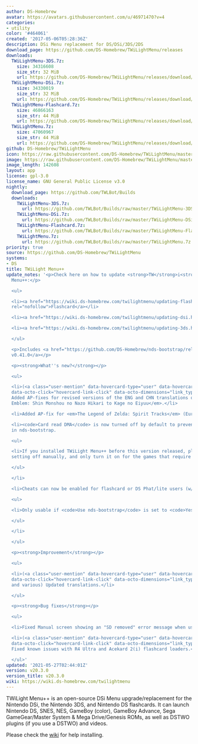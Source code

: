```yaml
---
author: DS-Homebrew
avatar: https://avatars.githubusercontent.com/u/46971470?v=4
categories:
- utility
color: '#464061'
created: '2017-05-06T05:28:36Z'
description: DSi Menu replacement for DS/DSi/3DS/2DS
download_page: https://github.com/DS-Homebrew/TWiLightMenu/releases
downloads:
  TWiLightMenu-3DS.7z:
    size: 34316608
    size_str: 32 MiB
    url: https://github.com/DS-Homebrew/TWiLightMenu/releases/download/v20.3.0/TWiLightMenu-3DS.7z
  TWiLightMenu-DSi.7z:
    size: 34330019
    size_str: 32 MiB
    url: https://github.com/DS-Homebrew/TWiLightMenu/releases/download/v20.3.0/TWiLightMenu-DSi.7z
  TWiLightMenu-Flashcard.7z:
    size: 46866163
    size_str: 44 MiB
    url: https://github.com/DS-Homebrew/TWiLightMenu/releases/download/v20.3.0/TWiLightMenu-Flashcard.7z
  TWiLightMenu.7z:
    size: 47060967
    size_str: 44 MiB
    url: https://github.com/DS-Homebrew/TWiLightMenu/releases/download/v20.3.0/TWiLightMenu.7z
github: DS-Homebrew/TWiLightMenu
icon: https://raw.githubusercontent.com/DS-Homebrew/TWiLightMenu/master/booter/Twilight%2B%2B-animated%20icon-fix.gif
image: https://raw.githubusercontent.com/DS-Homebrew/TWiLightMenu/master/logo.png
image_length: 142608
layout: app
license: gpl-3.0
license_name: GNU General Public License v3.0
nightly:
  download_page: https://github.com/TWLBot/Builds
  downloads:
    TWiLightMenu-3DS.7z:
      url: https://github.com/TWLBot/Builds/raw/master/TWiLightMenu-3DS.7z
    TWiLightMenu-DSi.7z:
      url: https://github.com/TWLBot/Builds/raw/master/TWiLightMenu-DSi.7z
    TWiLightMenu-Flashcard.7z:
      url: https://github.com/TWLBot/Builds/raw/master/TWiLightMenu-Flashcard.7z
    TWiLightMenu.7z:
      url: https://github.com/TWLBot/Builds/raw/master/TWiLightMenu.7z
priority: true
source: https://github.com/DS-Homebrew/TWiLightMenu
systems:
- DS
title: TWiLight Menu++
update_notes: '<p>Check here on how to update <strong>TW</strong>i<strong>L</strong>ight
  Menu++:</p>

  <ul>

  <li><a href="https://wiki.ds-homebrew.com/twilightmenu/updating-flashcard.html"
  rel="nofollow">Flashcard</a></li>

  <li><a href="https://wiki.ds-homebrew.com/twilightmenu/updating-dsi.html" rel="nofollow">DSi</a></li>

  <li><a href="https://wiki.ds-homebrew.com/twilightmenu/updating-3ds.html" rel="nofollow">3DS</a></li>

  </ul>

  <p>Includes <a href="https://github.com/DS-Homebrew/nds-bootstrap/releases/tag/v0.41.0">nds-bootstrap
  v0.41.0</a></p>

  <p><strong>What''s new?</strong></p>

  <ul>

  <li>(<a class="user-mention" data-hovercard-type="user" data-hovercard-url="/users/R-YaTian/hovercard"
  data-octo-click="hovercard-link-click" data-octo-dimensions="link_type:self" href="https://github.com/R-YaTian">@R-YaTian</a>)
  Added AP-fixes for revised versions of the ENG and CHN translations of <em>Fire
  Emblem: Shin Monshou no Nazo Hikari to Kage no Eiyuu</em>.</li>

  <li>Added AP-fix for <em>The Legend of Zelda: Spirit Tracks</em> (Europe) (Rev 1).</li>

  <li><code>Card read DMA</code> is now turned off by default to prevent some issues
  in nds-bootstrap.

  <ul>

  <li>If you installed TWiLight Menu++ before this version released, please turn the
  setting off manually, and only turn it on for the games that require the setting.</li>

  </ul>

  </li>

  <li>Cheats can now be enabled for flashcard or DS Phat/lite users (w/ no SCFG access).

  <ul>

  <li>Only usable if <code>Use nds-bootstrap</code> is set to <code>Yes</code>.</li>

  </ul>

  </li>

  </ul>

  <p><strong>Improvement</strong></p>

  <ul>

  <li>(<a class="user-mention" data-hovercard-type="user" data-hovercard-url="/users/Epicpkmn11/hovercard"
  data-octo-click="hovercard-link-click" data-octo-dimensions="link_type:self" href="https://github.com/Epicpkmn11">@Epicpkmn11</a>
  and various) Updated translations.</li>

  </ul>

  <p><strong>Bug fixes</strong></p>

  <ul>

  <li>Fixed Manual screen showing an "SD removed" error message when using touch functions.</li>

  <li>(<a class="user-mention" data-hovercard-type="user" data-hovercard-url="/users/lifehackerhansol/hovercard"
  data-octo-click="hovercard-link-click" data-octo-dimensions="link_type:self" href="https://github.com/lifehackerhansol">@lifehackerhansol</a>)
  Fixed known issues with R4 Ultra and Acekard 2(i) flashcard loaders.</li>

  </ul>'
updated: '2021-05-27T02:44:01Z'
version: v20.3.0
version_title: v20.3.0
wiki: https://wiki.ds-homebrew.com/twilightmenu
---
```

TWiLight Menu++ is an open-source DSi Menu upgrade/replacement for the Nintendo DSi, the Nintendo 3DS, and Nintendo DS flashcards. It can launch Nintendo DS, SNES, NES, GameBoy (color), GameBoy Advance, Sega GameGear/Master System & Mega Drive/Genesis ROMs, as well as DSTWO plugins (if you use a DSTWO) and videos.

Please check the [wiki](https://wiki.ds-homebrew.com/twilightmenu) for help installing.